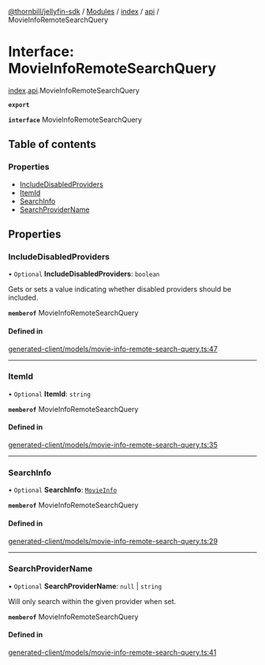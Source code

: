 [@thornbill/jellyfin-sdk](../README.md) / [Modules](../modules.md) / [index](../modules/index.md) / [api](../modules/index.api.md) / MovieInfoRemoteSearchQuery

# Interface: MovieInfoRemoteSearchQuery

[index](../modules/index.md).[api](../modules/index.api.md).MovieInfoRemoteSearchQuery

**`export`**

**`interface`** MovieInfoRemoteSearchQuery

## Table of contents

### Properties

- [IncludeDisabledProviders](index.api.MovieInfoRemoteSearchQuery.md#includedisabledproviders)
- [ItemId](index.api.MovieInfoRemoteSearchQuery.md#itemid)
- [SearchInfo](index.api.MovieInfoRemoteSearchQuery.md#searchinfo)
- [SearchProviderName](index.api.MovieInfoRemoteSearchQuery.md#searchprovidername)

## Properties

### IncludeDisabledProviders

• `Optional` **IncludeDisabledProviders**: `boolean`

Gets or sets a value indicating whether disabled providers should be included.

**`memberof`** MovieInfoRemoteSearchQuery

#### Defined in

[generated-client/models/movie-info-remote-search-query.ts:47](https://github.com/thornbill/jellyfin-sdk-typescript/blob/eb13db7/src/generated-client/models/movie-info-remote-search-query.ts#L47)

___

### ItemId

• `Optional` **ItemId**: `string`

**`memberof`** MovieInfoRemoteSearchQuery

#### Defined in

[generated-client/models/movie-info-remote-search-query.ts:35](https://github.com/thornbill/jellyfin-sdk-typescript/blob/eb13db7/src/generated-client/models/movie-info-remote-search-query.ts#L35)

___

### SearchInfo

• `Optional` **SearchInfo**: [`MovieInfo`](index.api.MovieInfo.md)

**`memberof`** MovieInfoRemoteSearchQuery

#### Defined in

[generated-client/models/movie-info-remote-search-query.ts:29](https://github.com/thornbill/jellyfin-sdk-typescript/blob/eb13db7/src/generated-client/models/movie-info-remote-search-query.ts#L29)

___

### SearchProviderName

• `Optional` **SearchProviderName**: ``null`` \| `string`

Will only search within the given provider when set.

**`memberof`** MovieInfoRemoteSearchQuery

#### Defined in

[generated-client/models/movie-info-remote-search-query.ts:41](https://github.com/thornbill/jellyfin-sdk-typescript/blob/eb13db7/src/generated-client/models/movie-info-remote-search-query.ts#L41)
